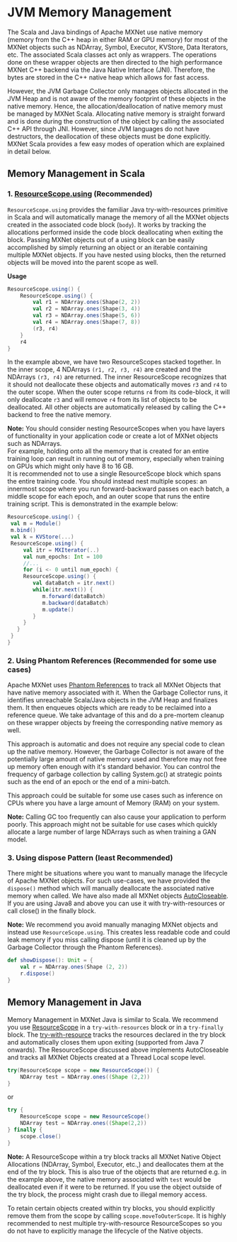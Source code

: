 <!--- Licensed to the Apache Software Foundation (ASF) under one -->
<!--- or more contributor license agreements.  See the NOTICE file -->
<!--- distributed with this work for additional information -->
<!--- regarding copyright ownership.  The ASF licenses this file -->
<!--- to you under the Apache License, Version 2.0 (the -->
<!--- "License"); you may not use this file except in compliance -->
<!--- with the License.  You may obtain a copy of the License at -->

<!---   http://www.apache.org/licenses/LICENSE-2.0 -->

<!--- Unless required by applicable law or agreed to in writing, -->
<!--- software distributed under the License is distributed on an -->
<!--- "AS IS" BASIS, WITHOUT WARRANTIES OR CONDITIONS OF ANY -->
<!--- KIND, either express or implied.  See the License for the -->
<!--- specific language governing permissions and limitations -->
<!--- under the License. -->

# JVM Memory Management
The Scala and Java bindings of Apache MXNet use native memory (memory from the C++ heap in either RAM or GPU memory) for most of the MXNet objects such as NDArray, Symbol, Executor, KVStore, Data Iterators, etc.
The associated Scala classes act only as wrappers. The operations done on these wrapper objects are then directed to the high performance MXNet C++ backend via the Java Native Interface (JNI). Therefore, the bytes are stored in the C++ native heap which allows for fast access.

However, the JVM Garbage Collector only manages objects allocated in the JVM Heap and is not aware of the memory footprint of these objects in the native memory. Hence, the allocation/deallocation of native memory must be managed by MXNet Scala.
Allocating native memory is straight forward and is done during the construction of the object by calling the associated C++ API through JNI. However, since JVM languages do not have destructors, the deallocation of these objects must be done explicitly.
MXNet Scala provides a few easy modes of operation which are explained in detail below.

## Memory Management in Scala 
### 1.  [ResourceScope.using](https://github.com/apache/mxnet/blob/master/scala-package/core/src/main/scala/org/apache/mxnet/ResourceScope.scala#L106) (Recommended)
`ResourceScope.using` provides the familiar Java try-with-resources primitive in Scala and will automatically manage the memory of all the MXNet objects created in the associated code block (`body`). It works by tracking the allocations performed inside the code block deallocating when exiting the block. 
Passing MXNet objects out of a using block can be easily accomplished by simply returning an object or an iterable containing multiple MXNet objects. If you have nested using blocks, then the returned objects will be moved into the parent scope as well.

**Usage** 
```scala
ResourceScope.using() {
    ResourceScope.using() {
        val r1 = NDArray.ones(Shape(2, 2))
        val r2 = NDArray.ones(Shape(3, 4))
        val r3 = NDArray.ones(Shape(5, 6))
        val r4 = NDArray.ones(Shape(7, 8))
        (r3, r4)
    }
    r4
}
```
In the example above, we have two ResourceScopes stacked together. In the inner scope, 4 NDArrays `(r1, r2, r3, r4)` are created and the NDArrays 
`(r3, r4)` are returned. The inner ResourceScope recognizes that it should not deallocate these objects and automatically moves `r3` and  `r4` to the outer scope. When the outer scope 
returns `r4` from its code-block, it will only deallocate `r3` and will remove `r4` from its list of objects to be deallocated. All other objects are automatically released by calling the C++ backend to free the native memory.

**Note:**
You should consider nesting ResourceScopes when you have layers of functionality in your application code or create a lot of MXNet objects such as NDArrays.  
For example, holding onto all the memory that is created for an entire training loop can result in running out of memory, especially when training on GPUs which might only have 8 to 16 GB.  
It is recommended not to use a single ResourceScope block which spans the entire training code. You should instead nest multiple scopes: an innermost scope where you run forward-backward passes on each batch, a middle scope for each epoch, and an outer scope that runs the entire training script. This is demonstrated in the example below:

```scala
ResourceScope.using() {
 val m = Module()
 m.bind()
 val k = KVStore(...)
 ResourceScope.using() {
     val itr = MXIterator(..)
     val num_epochs: Int = 100
     //... 
     for (i <- 0 until num_epoch) {
     ResourceScope.using() {
        val dataBatch = itr.next()
        while(itr.next()) {
           m.forward(dataBatch)
           m.backward(dataBatch)
           m.update()
        }
     }
   }
 }
}

```  
       
### 2.  Using Phantom References (Recommended for some use cases)

Apache MXNet uses [Phantom References](https://docs.oracle.com/javase/8/docs/api/java/lang/ref/PhantomReference.html) to track all MXNet Objects that have native memory associated with it. 
When the Garbage Collector runs, it identifies unreachable Scala/Java objects in the JVM Heap and finalizes them. 
It then enqueues objects which are ready to be reclaimed into a reference queue. We take advantage of this and do a 
pre-mortem cleanup on these wrapper objects by freeing the corresponding native memory as well.
 
This approach is automatic and does not require any special code to clean up the native memory. However, the Garbage Collector is not aware of the potentially large amount of native memory used and therefore may not free up memory often enough with it's standard behavior.
You can control the frequency of garbage collection by calling System.gc() at strategic points such as the end of an epoch or the end of a mini-batch.

This approach could be suitable for some use cases such as inference on CPUs where you have a large amount of Memory (RAM) on your system.

**Note:**
Calling GC too frequently can also cause your application to perform poorly. This approach might not be suitable 
for use cases which quickly allocate a large number of large NDArrays such as when training a GAN model.

### 3. Using dispose Pattern (least Recommended)
 
There might be situations where you want to manually manage the lifecycle of Apache MXNet objects. For such use-cases, we have provided the `dispose()` method which will manually deallocate the associated native memory when called. We have also
made all MXNet objects [AutoCloseable](https://docs.oracle.com/javase/8/docs/api/java/lang/AutoCloseable.html). If you are using Java8 and above you can use it with try-with-resources or call close() in the finally block.

**Note:**
We recommend you avoid manually managing MXNet objects and instead use `ResourceScope.using`. This creates less readable code and could leak memory if you miss calling dispose (until it is cleaned up by the Garbage Collector through the Phantom References).

```scala
def showDispose(): Unit = {
    val r = NDArray.ones(Shape (2, 2))
    r.dispose()
}
```

## Memory Management in Java
Memory Management in MXNet Java is similar to Scala. We recommend you use [ResourceScope](https://github.com/apache/mxnet/blob/master/scala-package/core/src/main/scala/org/apache/mxnet/ResourceScope.scala#L32) in a `try-with-resources` block or in a `try-finally` block.
The [try-with-resource](https://docs.oracle.com/javase/tutorial/essential/exceptions/tryResourceClose.html) tracks the resources declared in the try block and automatically closes them upon exiting (supported from Java 7 onwards). 
The ResourceScope discussed above implements AutoCloseable and tracks all MXNet Objects created at a Thread Local scope level. 

```java
try(ResourceScope scope = new ResourceScope()) {
    NDArray test = NDArray.ones((Shape (2,2))
}
```
or 
```java
try {
    ResourceScope scope = new ResourceScope()
    NDArray test = NDArray.ones((Shape(2,2))
} finally {
    scope.close()
}
``` 

**Note:**
A ResourceScope within a try block tracks all MXNet Native Object Allocations (NDArray, Symbol, Executor, etc.,) and deallocates them at
the end of the try block. This is also true of the objects that are returned e.g. in the example above, the native memory associated with `test` would be deallocated even if it were to be returned. 
If you use the object outside of the try block, the process might crash due to illegal memory access.

To retain certain objects created within try blocks, you should explicitly remove them from the scope by calling `scope.moveToOuterScope`.
It is highly recommended to nest multiple try-with-resource ResourceScopes so you do not have to explicitly manage the lifecycle of the Native objects.

